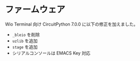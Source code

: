 # ファームウェア

Wio Terminal 向け CircuitPython 7.0.0 に以下の修正を加えました。

- `_bleio` を削除
- `uzlib` を追加
- `stage` を追加
- シリアルコンソールは EMACS Key 対応
